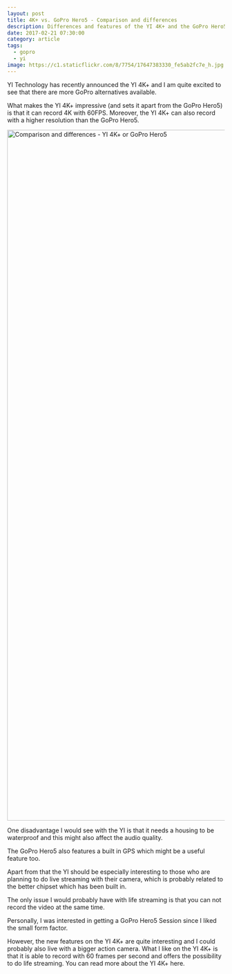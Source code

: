```yaml
---
layout: post
title: 4K+ vs. GoPro Hero5 - Comparison and differences
description: Differences and features of the YI 4K+ and the GoPro Hero5
date: 2017-02-21 07:30:00
category: article
tags:
  - gopro
  - yi
image: https://c1.staticflickr.com/8/7754/17647383330_fe5ab2fc7e_h.jpg
---
```


YI Technology has recently announced the YI 4K+ and I am quite excited to see that there are more GoPro alternatives available.

What makes the YI 4K+ impressive (and sets it apart from the GoPro Hero5) is that it can record 4K with 60FPS. Moreover, the YI 4K+ can also record with a higher resolution than the GoPro Hero5.

<img src="https://c1.staticflickr.com/8/7754/17647383330_fe5ab2fc7e_h.jpg"  width="1600" height="1600" alt="Comparison and differences - YI 4K+ or GoPro Hero5">
<br>
<!--more-->

One disadvantage I would see with the YI is that it needs a housing to be waterproof and this might also affect the audio quality.

The GoPro Hero5 also features a built in GPS which might be a useful feature too.

Apart from that the YI should be especially interesting to those who are planning to do live streaming with their camera, which is probably related to the better chipset which has been built in.

The only issue I would probably have with life streaming is that you can not record the video at the same time.

Personally, I was interested in getting a GoPro Hero5 Session since I liked the small form factor.

However, the new features on the YI 4K+ are quite interesting and I could probably also live with a bigger action camera. What I like on the YI 4K+ is that it is able to record with 60 frames per second and offers the possibility to do life streaming. You can read more about the YI 4K+ here.

